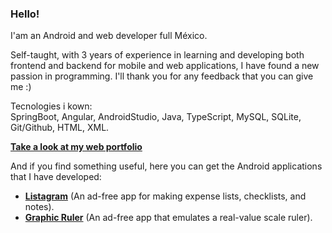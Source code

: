 ### Hello!

I'am an Android and web developer full  México. 

Self-taught, with 3 years of experience in learning and developing both frontend and backend for mobile and web applications, I have found a new passion in programming. 
I'll thank you for any feedback that you can give me :)

Tecnologies i kown:  
SpringBoot, Angular, AndroidStudio, Java, TypeScript, MySQL, SQLite, Git/Github, HTML, XML.

**[Take a look at my web portfolio](https://github.com/PacoMorando)**

And if you find something useful, here you can get the Android applications that I have developed:
- **[Listagram](https://play.google.com/store/apps/details?id=com.sas.listagram)** (An ad-free app for making expense lists, checklists, and notes).
- **[Graphic Ruler](https://play.google.com/store/apps/details?id=com.sas.graphicruler)** (An ad-free app that emulates a real-value scale ruler).
